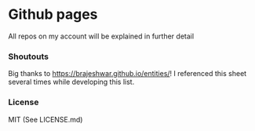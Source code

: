 # Github pages
All repos on my account will be explained in further detail

### Shoutouts
Big thanks to https://brajeshwar.github.io/entities/! I referenced this sheet several times while developing this list.

### License
MIT (See LICENSE.md)
